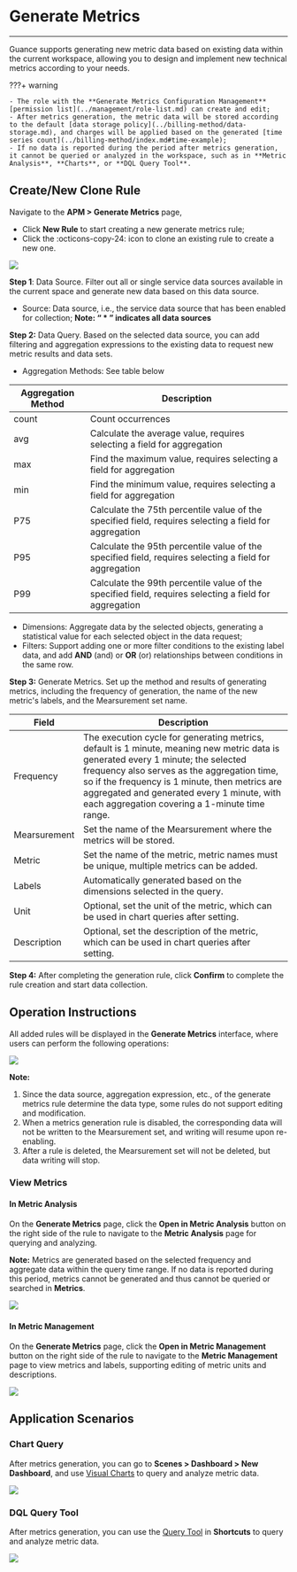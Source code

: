 # Generate Metrics
---

Guance supports generating new metric data based on existing data within the current workspace, allowing you to design and implement new technical metrics according to your needs.

???+ warning 

    - The role with the **Generate Metrics Configuration Management** [permission list](../management/role-list.md) can create and edit;
    - After metrics generation, the metric data will be stored according to the default [data storage policy](../billing-method/data-storage.md), and charges will be applied based on the generated [time series count](../billing-method/index.md#time-example);
    - If no data is reported during the period after metrics generation, it cannot be queried or analyzed in the workspace, such as in **Metric Analysis**, **Charts**, or **DQL Query Tool**.

## Create/New Clone Rule

Navigate to the **APM > Generate Metrics** page,

- Click **New Rule** to start creating a new generate metrics rule;
- Click the :octicons-copy-24: icon to clone an existing rule to create a new one.

![](img/3.apm_metrics_3.png)

**Step 1**: Data Source. Filter out all or single service data sources available in the current space and generate new data based on this data source.

- Source: Data source, i.e., the service data source that has been enabled for collection; **Note: “ * ” indicates all data sources**

**Step 2:** Data Query. Based on the selected data source, you can add filtering and aggregation expressions to the existing data to request new metric results and data sets.

- Aggregation Methods: See table below

| Aggregation Method | Description |
| --- | --- |
| count | Count occurrences |
| avg | Calculate the average value, requires selecting a field for aggregation |
| max | Find the maximum value, requires selecting a field for aggregation |
| min | Find the minimum value, requires selecting a field for aggregation |
| P75 | Calculate the 75th percentile value of the specified field, requires selecting a field for aggregation |
| P95 | Calculate the 95th percentile value of the specified field, requires selecting a field for aggregation |
| P99 | Calculate the 99th percentile value of the specified field, requires selecting a field for aggregation |

- Dimensions: Aggregate data by the selected objects, generating a statistical value for each selected object in the data request;
- Filters: Support adding one or more filter conditions to the existing label data, and add **AND** (and) or **OR** (or) relationships between conditions in the same row.

**Step 3:** Generate Metrics. Set up the method and results of generating metrics, including the frequency of generation, the name of the new metric's labels, and the Mearsurement set name.

| Field | Description |
| --- | --- |
| Frequency | The execution cycle for generating metrics, default is 1 minute, meaning new metric data is generated every 1 minute; the selected frequency also serves as the aggregation time, so if the frequency is 1 minute, then metrics are aggregated and generated every 1 minute, with each aggregation covering a 1-minute time range. |
| Mearsurement | Set the name of the Mearsurement where the metrics will be stored. |
| Metric | Set the name of the metric, metric names must be unique, multiple metrics can be added. |
| Labels | Automatically generated based on the dimensions selected in the query. |
| Unit | Optional, set the unit of the metric, which can be used in chart queries after setting. |
| Description | Optional, set the description of the metric, which can be used in chart queries after setting.

**Step 4:** After completing the generation rule, click **Confirm** to complete the rule creation and start data collection.

## Operation Instructions

All added rules will be displayed in the **Generate Metrics** interface, where users can perform the following operations:

![](img/3.apm_metrics_1.png)

**Note:**

1. Since the data source, aggregation expression, etc., of the generate metrics rule determine the data type, some rules do not support editing and modification.
2. When a metrics generation rule is disabled, the corresponding data will not be written to the Mearsurement set, and writing will resume upon re-enabling.
3. After a rule is deleted, the Mearsurement set will not be deleted, but data writing will stop.


### View Metrics

#### In Metric Analysis

On the **Generate Metrics** page, click the **Open in Metric Analysis** button on the right side of the rule to navigate to the **Metric Analysis** page for querying and analyzing.

**Note:** Metrics are generated based on the selected frequency and aggregate data within the query time range. If no data is reported during this period, metrics cannot be generated and thus cannot be queried or searched in **Metrics**.

![](img/3.apm_metrics_4.png)
​	

#### In Metric Management

On the **Generate Metrics** page, click the **Open in Metric Management** button on the right side of the rule to navigate to the **Metric Management** page to view metrics and labels, supporting editing of metric units and descriptions.

![](img/3.apm_metrics_5.png)

## Application Scenarios

### Chart Query

After metrics generation, you can go to **Scenes > Dashboard > New Dashboard**, and use [Visual Charts](../scene/visual-chart/chart-query.md) to query and analyze metric data.

![](img/3.apm_metrics_7.png)

### DQL Query Tool

After metrics generation, you can use the [Query Tool](../dql/query.md) in **Shortcuts** to query and analyze metric data.

![](img/3.apm_metrics_6.png)